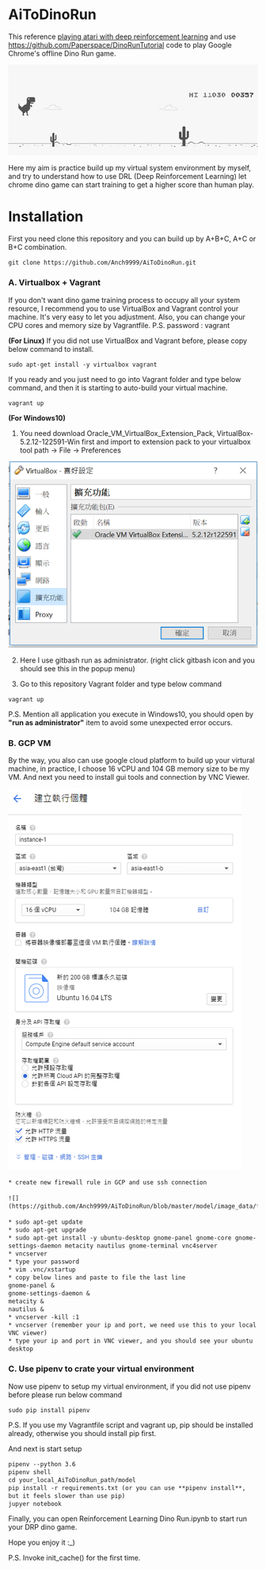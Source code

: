 # AiToDinoRun

This reference [playing atari with deep reinforcement learning](https://www.cs.toronto.edu/~vmnih/docs/dqn.pdf)
and use https://github.com/Paperspace/DinoRunTutorial code to play Google Chrome's offline Dino Run game.

![](https://github.com/Anch9999/AiToDinoRun/blob/master/model/image_data/training_dinorun.gif)

Here my aim is practice build up my virtual system environment by myself, and try to understand how to use DRL (Deep Reinforcement Learning) let chrome dino game can start training to get a higher score than human play.

# Installation

First you need clone this repository and you can build up by A+B+C, A+C or B+C combination.

```shell=
git clone https://github.com/Anch9999/AiToDinoRun.git
```

### A. Virtualbox + Vagrant
If you don't want dino game training process to occupy all your system resource, I recommend you to use VirtualBox and Vagrant control
your machine. It's very easy to let you adjustment. Also, you can change your CPU cores and memory size by Vagrantfile.
P.S. password : vagrant

**(For Linux)**
If you did not use VirtualBox and Vagrant before, please copy below command to install.

```shell=
sudo apt-get install -y virtualbox vagrant
```

If you ready and you just need to go into Vagrant folder and type below command, and then it is starting to auto-build your virtual machine.
```shell=
vagrant up
```

**(For Windows10)**
1. You need download Oracle_VM_VirtualBox_Extension_Pack, VirtualBox-5.2.12-122591-Win first
and import to extension pack to your virtualbox tool
path -> File -> Preferences

![](https://github.com/Anch9999/AiToDinoRun/blob/master/model/image_data/windowplugin.PNG)

2. Here I use gitbash run as administrator. (right click gitbash icon and you should see this in the popup menu)

3. Go to this repository Vagrant folder and type below command
```shell=
vagrant up
```
P.S. Mention all application you execute in Windows10, you should open by **"run as administrator"** item to avoid some unexpected  error occurs.

### B. GCP VM
By the way, you also can use google cloud platform to build up your virtural machine, in practice, I choose 16 vCPU and 104 GB memory size to be my VM. And next you need to install gui tools and connection by VNC Viewer.

![](https://github.com/Anch9999/AiToDinoRun/blob/master/model/image_data/gcp.PNG)

```shell=
* create new firewall rule in GCP and use ssh connection

![](https://github.com/Anch9999/AiToDinoRun/blob/master/model/image_data/firewall.PNG)

* sudo apt-get update
* sudo apt-get upgrade
* sudo apt-get install -y ubuntu-desktop gnome-panel gnome-core gnome-settings-daemon metacity nautilus gnome-terminal vnc4server
* vncserver
* type your password
* vim .vnc/xstartup
* copy below lines and paste to file the last line
gnome-panel &
gnome-settings-daemon &
metacity &
nautilus &
* vncserver -kill :1
* vncserver (remember your ip and port, we need use this to your local VNC viewer)
* type your ip and port in VNC viewer, and you should see your ubuntu desktop
```

### C. Use pipenv to crate your virtual environment
Now use pipenv to setup my virtual environment, if you did not use pipenv before please run below command
```shell=
sudo pip install pipenv
```
P.S. If you use my Vagrantfile script and vagrant up, pip should be installed already, otherwise you should install pip first.

And next is start setup
```shell=
pipenv --python 3.6
pipenv shell
cd your_local_AiToDinoRun_path/model
pip install -r requirements.txt (or you can use **pipenv install**, but it feels slower than use pip)
jupyer notebook
```

Finally, you can open Reinforcement Learning Dino Run.ipynb to start run your DRP dino game.

Hope you enjoy it :_)

P.S. Invoke init_cache() for the first time.

